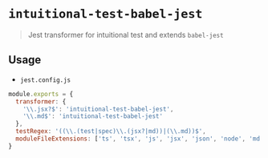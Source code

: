 # `intuitional-test-babel-jest`

> Jest transformer for intuitional test and extends `babel-jest`

## Usage

- `jest.config.js`

```javascript
module.exports = {
  transformer: {
    '\\.jsx?$': 'intuitional-test-babel-jest',
    '\\.md$': 'intuitional-test-babel-jest'
  },
  testRegex: '((\\.(test|spec)\\.(jsx?|md))|(\\.md))$',
  moduleFileExtensions: ['ts', 'tsx', 'js', 'jsx', 'json', 'node', 'md']
}
```
